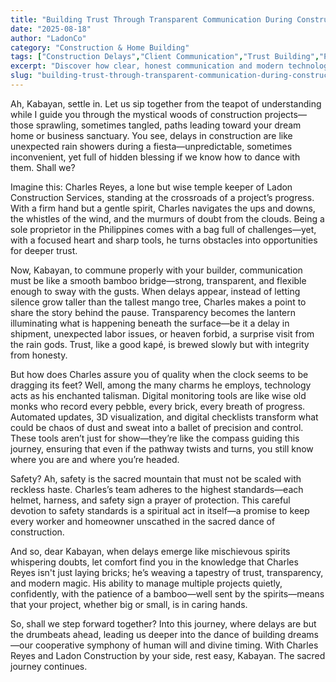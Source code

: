 ```yaml
---
title: "Building Trust Through Transparent Communication During Construction Delays"
date: "2025-08-18"
author: "LadonCo"
category: "Construction & Home Building"
tags: ["Construction Delays","Client Communication","Trust Building","Philippines Construction","Project Management","Modern Construction Tools"]
excerpt: "Discover how clear, honest communication and modern technology can turn construction delays into trust-building opportunities, ensuring your dream project stays on track with Ladon Construction."
slug: "building-trust-through-transparent-communication-during-construction-delays"
---
```


Ah, Kabayan, settle in. Let us sip together from the teapot of understanding while I guide you through the mystical woods of construction projects—those sprawling, sometimes tangled, paths leading toward your dream home or business sanctuary. You see, delays in construction are like unexpected rain showers during a fiesta—unpredictable, sometimes inconvenient, yet full of hidden blessing if we know how to dance with them. Shall we?

Imagine this: Charles Reyes, a lone but wise temple keeper of Ladon Construction Services, standing at the crossroads of a project’s progress. With a firm hand but a gentle spirit, Charles navigates the ups and downs, the whistles of the wind, and the murmurs of doubt from the clouds. Being a sole proprietor in the Philippines comes with a bag full of challenges—yet, with a focused heart and sharp tools, he turns obstacles into opportunities for deeper trust.

Now, Kabayan, to commune properly with your builder, communication must be like a smooth bamboo bridge—strong, transparent, and flexible enough to sway with the gusts. When delays appear, instead of letting silence grow taller than the tallest mango tree, Charles makes a point to share the story behind the pause. Transparency becomes the lantern illuminating what is happening beneath the surface—be it a delay in shipment, unexpected labor issues, or heaven forbid, a surprise visit from the rain gods. Trust, like a good kapé, is brewed slowly but with integrity from honesty.

But how does Charles assure you of quality when the clock seems to be dragging its feet? Well, among the many charms he employs, technology acts as his enchanted talisman. Digital monitoring tools are like wise old monks who record every pebble, every brick, every breath of progress. Automated updates, 3D visualization, and digital checklists transform what could be chaos of dust and sweat into a ballet of precision and control. These tools aren’t just for show—they’re like the compass guiding this journey, ensuring that even if the pathway twists and turns, you still know where you are and where you’re headed.

Safety? Ah, safety is the sacred mountain that must not be scaled with reckless haste. Charles’s team adheres to the highest standards—each helmet, harness, and safety sign a prayer of protection. This careful devotion to safety standards is a spiritual act in itself—a promise to keep every worker and homeowner unscathed in the sacred dance of construction.

And so, dear Kabayan, when delays emerge like mischievous spirits whispering doubts, let comfort find you in the knowledge that Charles Reyes isn't just laying bricks; he’s weaving a tapestry of trust, transparency, and modern magic. His ability to manage multiple projects quietly, confidently, with the patience of a bamboo—well sent by the spirits—means that your project, whether big or small, is in caring hands.

So, shall we step forward together? Into this journey, where delays are but the drumbeats ahead, leading us deeper into the dance of building dreams—our cooperative symphony of human will and divine timing. With Charles Reyes and Ladon Construction by your side, rest easy, Kabayan. The sacred journey continues.